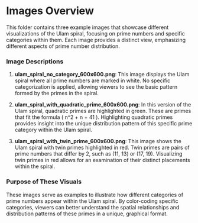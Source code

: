 # Images Overview

This folder contains three example images that showcase different visualizations of the Ulam spiral, focusing on prime numbers and specific categories within them. Each image provides a distinct view, emphasizing different aspects of prime number distribution.

### Image Descriptions

1. **ulam_spiral_no_category_600x600.png**: This image displays the Ulam spiral where all prime numbers are marked in white. No specific categorization is applied, allowing viewers to see the basic pattern formed by the primes in the spiral.

2. **ulam_spiral_with_quadratic_prime_600x600.png**: In this version of the Ulam spiral, quadratic primes are highlighted in green. These are primes that fit the formula \( n^2 + n + 41 \). Highlighting quadratic primes provides insight into the unique distribution pattern of this specific prime category within the Ulam spiral.

3. **ulam_spiral_with_twin_prime_600x600.png**: This image shows the Ulam spiral with twin primes highlighted in red. Twin primes are pairs of prime numbers that differ by 2, such as (11, 13) or (17, 19). Visualizing twin primes in red allows for an examination of their distinct placements within the spiral.

### Purpose of These Visuals

These images serve as examples to illustrate how different categories of prime numbers appear within the Ulam spiral. By color-coding specific categories, viewers can better understand the spatial relationships and distribution patterns of these primes in a unique, graphical format.
